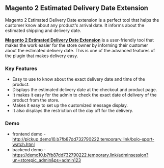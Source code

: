 <body>
	<main>
		<div class="content-wrapper">
			<div class="content-inner">
				<h2>Magento 2 Estimated Delivery Date Extension</h2>
        <p>Magento 2 Estimated Delivery Date extension is a perfect tool that helps the customer know about any product's arrival date. It informs about the estimated shipping and delivery date.</p>
				<p><strong><a href="https://www.mageants.com/estimated-delivery-date-for-magento-2.html">Magento 2 Estimated Delivery Date Extension</a></strong> is a user-friendly tool that makes the work easier for the store owner by informing their customer about the estimated delivery date. This is one of the advanced features of the plugin that makes delivery easy.</p>
				<div class="features-wrapper">
					<h3>Key Features</h3>
					<ul>
						<li>Easy to use to know about the exact delivery date and time of the product.</li>
						<li>Displays the estimated delivery date at the checkout and product page.</li>
						<li>It makes it easy for the admin to check the exact date of delivery of the product from the store.</li>
						<li>Makes it easy to set up the customized message display.</li>
						<li>It also displays the restriction of the day off for the delivery.</li>
					</ul>
				</div>
				<div class="more-features">
					<h3>Demo</h3>
					<ul>
						<li>frontend demo - <a href="http://pickup.demo10.b7fb87dd732790222.temporary.link/bolo-sport-watch.html">http://pickup.demo10.b7fb87dd732790222.temporary.link/bolo-sport-watch.html</a></li>
						<li>backend demo - <a href="https://demo10.b7fb87dd732790222.temporary.link/adminsession?un=storepic_admin&ps=admin123">https://demo10.b7fb87dd732790222.temporary.link/adminsession?un=storepic_admin&ps=admin123</a></li>
					</ul>
				</div>
			</div>
		</div>
	</main>
</body>
